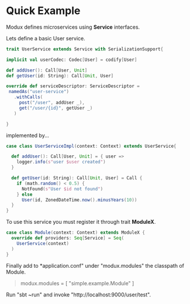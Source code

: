# Quick Example

Modux defines microservices using **Service** interfaces.

Lets define a basic User service.
        
```scala
trait UserService extends Service with SerializationSupport{   

implicit val userCodec: Codec[User] = codify[User]

def addUser(): Call[User, Unit]
def getUser(id: String): Call[Unit, User]

override def serviceDescriptor: ServiceDescriptor =
 namedAs("user-service")
   .withCalls(
     post("/user", addUser _),
     get("/user/{id}", getUser _)
   )

}
```


implemented by...

```scala
case class UserServiceImpl(context: Context) extends UserService{

  def addUser(): Call[User, Unit] = { user =>
    logger.info(s"user $user created")
  }

  def getUser(id: String): Call[Unit, User] = Call {
    if (math.random() < 0.5) {
      NotFound(s"User $id not found")
    } else
      User(id, ZonedDateTime.now().minusYears(10))
  }
}
```

To use this service you must register it through trait **ModuleX**. 
```scala
case class Module(context: Context) extends ModuleX {
  override def providers: Seq[Service] = Seq(
    UserService(context)
  )
}
```


Finally add to *application.conf" under "modux.modules" the classpath of Module.

> modux.modules = [ "simple.example.Module" ]

Run "sbt ~run" and invoke "http://localhost:9000/user/test".